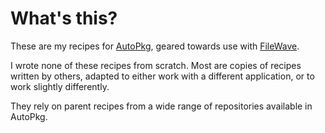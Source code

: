 # What's this?

These are my recipes for [AutoPkg](https://github.com/autopkg/autopkg), geared towards use with [FileWave](https://github.com/autopkg/filewave).

I wrote none of these recipes from scratch. Most are copies of recipes written by others, adapted to either work with a different application, or to work slightly differently.

They rely on parent recipes from a wide range of repositories available in AutoPkg.
